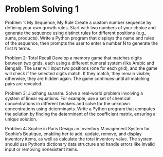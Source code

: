 # Problem Solving 1

Problem 1: My Sequence, My Rule
Create a custom number sequence by defining your own growth rules. Start with two numbers of your choice and generate the sequence using distinct rules for different positions (e.g., sums, products). Write a Python program that displays the name and rules of the sequence, then prompts the user to enter a number N to generate the first N terms.

Problem 2: Total Recall 
Develop a memory game that matches digits between two grids, each using a different numeral system (like Arabic and Bengali). The user will input two positions (one for each grid), and the game will check if the selected digits match. If they match, they remain visible; otherwise, they are hidden again. The game continues until all matching pairs are revealed.

Problem 3: Jiuzhang suanshu 
Solve a real-world problem involving a system of linear equations. For example, use a set of chemical concentrations in different beakers and solve for the unknown concentrations using determinants. Write a Python program that computes the solution by finding the determinant of the coefficient matrix, ensuring a unique solution.

Problem 4: Sophie in Paris 
Design an Inventory Management System for Sophie’s Boutique, enabling her to add, update, remove, and display inventory items, as well as calculate the total inventory value. The system should use Python’s dictionary data structure and handle errors like invalid input or removing nonexistent items.
